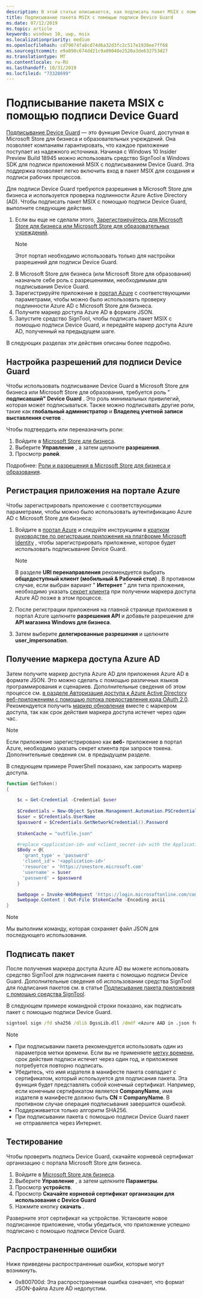 ```yaml
---
description: В этой статье описывается, как подписать пакет MSIX с помощью подписи Device Guard, что позволяет предприятиям гарантировать, что приложения поступают из надежного источника.
title: Подписывание пакета MSIX с помощью подписи Device Guard
ms.date: 07/12/2019
ms.topic: article
keywords: windows 10, uwp, msix
ms.localizationpriority: medium
ms.openlocfilehash: cd79074fa8cd74d6a32d3fc2c517e1930ee7ff68
ms.sourcegitcommit: e9a890c674dd21c9a09048e2520a3de632753d27
ms.translationtype: MT
ms.contentlocale: ru-RU
ms.lasthandoff: 10/31/2019
ms.locfileid: "73328699"
---
```

# <a name="sign-an-msix-package-with-device-guard-signing"></a>Подписывание пакета MSIX с помощью подписи Device Guard

[Подписывание Device Guard](https://docs.microsoft.com/microsoft-store/device-guard-signing-portal) — это функция Device Guard, доступная в Microsoft Store для бизнеса и образовательных учреждений. Она позволяет компаниям гарантировать, что каждое приложение поступает из надежного источника. Начиная с Windows 10 Insider Preview Build 18945 можно использовать средство SignTool в Windows SDK для подписи приложений MSIX с подписыванием Device Guard. Эта поддержка позволяет легко включить вход в пакет MSIX для создания и подписи рабочих процессов.

Для подписи Device Guard требуются разрешения в Microsoft Store для бизнеса и используется проверка подлинности Azure Active Directory (AD). Чтобы подписать пакет MSIX с помощью подписи Device Guard, выполните следующие действия.

1. Если вы еще не сделали этого, [Зарегистрируйтесь для Microsoft Store для бизнеса или Microsoft Store для образовательных учреждений](https://docs.microsoft.com/microsoft-store/sign-up-microsoft-store-for-business).
    > [!NOTE]
    > Этот портал необходимо использовать только для настройки разрешений для подписи Device Guard.
2. В Microsoft Store для бизнеса (или Microsoft Store для образования) назначьте себе роль с разрешениями, необходимыми для подписывания Device Guard.
3. Зарегистрируйте приложение в [портал Azure](https://portal.azure.com/) с соответствующими параметрами, чтобы можно было использовать проверку подлинности Azure AD с Microsoft Store для бизнеса.
4. Получите маркер доступа Azure AD в формате JSON.
5. Запустите средство SignTool, чтобы подписать пакет MSIX с помощью подписи Device Guard, и передайте маркер доступа Azure AD, полученный на предыдущем шаге.

В следующих разделах эти действия описаны более подробно.

## <a name="configure-permissions-for-device-guard-signing"></a>Настройка разрешений для подписи Device Guard

Чтобы использовать подписывание Device Guard в Microsoft Store для бизнеса или Microsoft Store для образования, требуется роль " **подписавший" Device Guard** . Это роль минимальных привилегий, которая может подписываться. Также можно подписывать другие роли, такие как **глобальный администратор** и **Владелец учетной записи выставления счетов** .

Чтобы подтвердить или переназначить роли:

1. Войдите в [Microsoft Store для бизнеса](https://businessstore.microsoft.com/).
2. Выберите **Управление** , а затем щелкните **разрешения**.
3. Просмотр **ролей**.

Подробнее: [Роли и разрешения в Microsoft Store для бизнеса и образования](https://docs.microsoft.com/microsoft-store/roles-and-permissions-microsoft-store-for-business).

## <a name="register-your-app-in-the-azure-portal"></a>Регистрация приложения на портале Azure

Чтобы зарегистрировать приложение с соответствующими параметрами, чтобы можно было использовать аутентификацию Azure AD с Microsoft Store для бизнеса:

1. Войдите в [портал Azure](https://portal.azure.com/) и следуйте инструкциям в [кратком руководстве по регистрации приложения на платформе Microsoft Identity](https://docs.microsoft.com/azure/active-directory/develop/quickstart-register-app) , чтобы зарегистрировать приложение, которое будет использовать подписывание Device Guard.

    > [!NOTE]
    > В разделе **URI перенаправления** рекомендуется выбрать **общедоступный клиент (мобильный & Рабочий стол)** . В противном случае, если выбран вариант " **Интернет** " для типа приложения, необходимо указать [секрет клиента](https://docs.microsoft.com/azure/active-directory/develop/quickstart-configure-app-access-web-apis#add-credentials-to-your-web-application) при получении маркера доступа Azure AD позже в этом процессе.

2. После регистрации приложения на главной странице приложения в портал Azure щелкните **разрешения API** и добавьте разрешение для **API магазина Windows для бизнеса**.

3. Затем выберите **делегированные разрешения** и щелкните **user_impersonation**.

## <a name="get-an-azure-ad-access-token"></a>Получение маркера доступа Azure AD

Затем получите маркер доступа Azure AD для приложения Azure AD в формате JSON. Это можно сделать с помощью различных языков программирования и сценариев. Дополнительные сведения об этом процессе см. [в разделе Авторизация доступа к Azure Active Directory веб-приложениям с помощью потока предоставления кода OAuth 2,0](https://docs.microsoft.com/azure/active-directory/develop/v1-protocols-oauth-code). Рекомендуется получить [маркер обновления](https://docs.microsoft.com/azure/active-directory/develop/v1-protocols-oauth-code#refreshing-the-access-tokens) вместе с маркером доступа, так как срок действия маркера доступа истечет через один час.

> [!NOTE]
> Если приложение зарегистрировано как **веб-** приложение в портал Azure, необходимо указать секрет клиента при запросе токена. Дополнительные сведения см. в предыдущем разделе.

В следующем примере PowerShell показано, как запросить маркер доступа.

```powershell
function GetToken()
{

    $c = Get-Credential -Credential $user
    
    $Credentials = New-Object System.Management.Automation.PSCredential -ArgumentList $c.UserName, $c.password
    $user = $Credentials.UserName
    $password = $Credentials.GetNetworkCredential().Password
    
    $tokenCache = "outfile.json"

    #replace <application-id> and <client_secret-id> with the Application ID from your Azure AD application registration
    $Body = @{
      'grant_type' = 'password'
      'client_id'= '<application-id>'
      'resource' = 'https://onestore.microsoft.com'
      'username' = $user
      'password' = $password
    }

    $webpage = Invoke-WebRequest 'https://login.microsoftonline.com/common/oauth2/token' -Method 'POST'  -Body $Body -UseBasicParsing
    $webpage.Content | Out-File $tokenCache -Encoding ascii
}
```

> [!NOTE]
> Мы выполним команду, которая сохраняет файл JSON для последующего использования.

## <a name="sign-your-package"></a>Подписать пакет

После получения маркера доступа Azure AD вы можете использовать средство SignTool для подписания пакета с помощью подписи Device Guard. Дополнительные сведения об использовании средства SignTool для подписания пакетов см. в статье [Подписывание пакета приложения с помощью средства SignTool](https://docs.microsoft.com/windows/uwp/packaging/sign-app-package-using-signtool?context=/windows/msix/render#prerequisites).

В следующем примере командной строки показано, как подписать пакет с помощью подписи Device Guard.

```cmd
signtool sign /fd sha256 /dlib DgssLib.dll /dmdf <Azure AAD in .json format> /t <timestamp-service-url> <your .msix package>
```

> [!NOTE]
> * При подписывании пакета рекомендуется использовать один из параметров метки времени. Если вы не применяете [метку времени](signing-package-overview.md#timestamping), срок действия подписи истечет через один год, и приложение потребуется повторно подписать.
> * Убедитесь, что имя издателя в манифесте пакета совпадает с сертификатом, который используется для подписания пакета. Эта функция будет представлять собой конечный сертификат. Например, если конечным сертификатом является **CompanyName**, имя издателя в манифесте должно быть **CN = CompanyName**. В противном случае операция подписывания завершится ошибкой.
> * Поддерживается только алгоритм SHA256.
> * При подписывании пакета с помощью подписи Device Guard пакет не отправляется через Интернет.

## <a name="test"></a>Тестирование

Чтобы проверить подпись Device Guard, скачайте корневой сертификат организацию с портала Microsoft Store для бизнеса.

1. Войдите в [Microsoft Store для бизнеса](https://businessstore.microsoft.com/).
2. Выберите **Управление** , а затем щелкните **Параметры**.
3. Просмотр **устройств**.
4. Просмотр **Скачайте корневой сертификат организации для использования с Device Guard**
5. Нажмите кнопку **скачать** .

Разверните этот сертификат на устройстве. Установите новое подписанное приложение, чтобы убедиться, что приложение успешно подписано с помощью подписи Device Guard.

## <a name="common-errors"></a>Распространенные ошибки

Ниже приведены распространенные ошибки, которые могут возникнуть.

* 0x800700d: Эта распространенная ошибка означает, что формат JSON-файла Azure AD недопустим.
